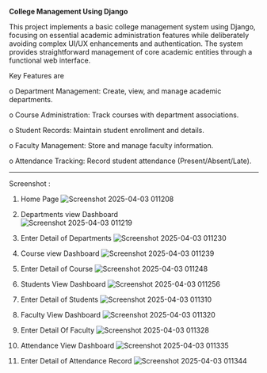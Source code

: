 **College Management Using Django**

This project implements a basic college management system using Django, focusing on essential academic administration features while deliberately avoiding complex 
UI/UX enhancements and authentication. The system provides straightforward management of core academic entities through a functional web interface. 

Key Features are 

o Department Management: Create, view, and manage academic departments. 

o Course Administration: Track courses with department associations. 

o Student Records: Maintain student enrollment and details. 

o Faculty Management: Store and manage faculty information. 

o Attendance Tracking: Record student attendance (Present/Absent/Late).

----------------------------------------------------------------------------------------------------------------------------------------------------------------
Screenshot : 
1) Home Page 
![Screenshot 2025-04-03 011208](https://github.com/user-attachments/assets/83281ed7-9657-4814-ad05-eb96a0e7d431)

2) Departments view Dashboard  
 ![Screenshot 2025-04-03 011219](https://github.com/user-attachments/assets/61677880-b080-4f87-95fe-461684c35489)
 
3) Enter Detail of Departments 
 ![Screenshot 2025-04-03 011230](https://github.com/user-attachments/assets/60fb804b-be6b-4714-a003-ab50919c1ba8)

4) Course view Dashboard
![Screenshot 2025-04-03 011239](https://github.com/user-attachments/assets/23341f81-4888-41fa-b3d2-8da0358be10a)

5) Enter Detail of Course
![Screenshot 2025-04-03 011248](https://github.com/user-attachments/assets/c9f17344-4e98-49f0-874f-861586944ed5)
   
6) Students View Dashboard
 ![Screenshot 2025-04-03 011256](https://github.com/user-attachments/assets/87386397-6f85-4692-b375-50609650f2f5)

7) Enter Detail of Students 
 ![Screenshot 2025-04-03 011310](https://github.com/user-attachments/assets/dff64cc2-e974-4607-99f8-87c53afa83ce)

8) Faculty View Dashboard 
 ![Screenshot 2025-04-03 011320](https://github.com/user-attachments/assets/e24df60c-c085-436c-b22d-57002101eb77)
 
9) Enter Detail Of Faculty 
 ![Screenshot 2025-04-03 011328](https://github.com/user-attachments/assets/9ba86806-0909-443c-91ec-ed13dce1d466)

10) Attendance View Dashboard 
 ![Screenshot 2025-04-03 011335](https://github.com/user-attachments/assets/74bc3866-b290-4f59-bdce-74c1c9d6b51b)

11) Enter Detail of Attendance Record
![Screenshot 2025-04-03 011344](https://github.com/user-attachments/assets/51d20720-47f7-48fd-aed8-b2061005af6a)
